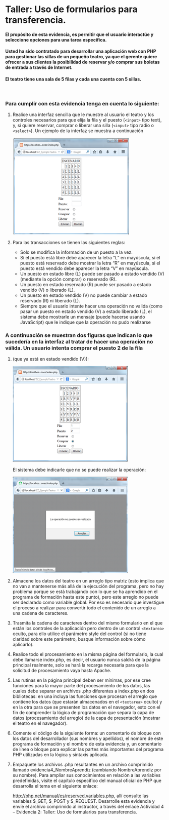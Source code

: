 # Taller: Uso de formularios para transferencia.

#### El propósito de esta evidencia, es permitir que el usuario interactúe y seleccione opciones para una tarea específica.
#### Usted ha sido contratado para desarrollar una aplicación web con PHP para gestionar las sillas de un pequeño teatro, ya que el gerente quiere ofrecer a sus clientes la posibilidad de reservar y/o comprar sus boletas de entrada a través de Internet.
#### El teatro tiene una sala de 5 filas y cada una cuenta con 5 sillas.

<br>

### **Para cumplir con esta evidencia tenga en cuenta lo siguiente:**
1. Realice una interfaz sencilla que le muestre al usuario el teatro y los controles necesarios para que elija la fila y el puesto (`<input>` tipo text), y, si quiere reservar, comprar o liberar una silla (`<input>` tipo radio o `<select>`). Un ejemplo de la interfaz se muestra a continuación

    ![](./assets/img/Figura-1.png)

2. Para las transacciones se tienen las siguientes reglas:
    - Solo se modifica la información de un puesto a la vez.
    - Si el puesto está libre debe aparecer la letra “L” en mayúscula, si el puesto está reservado debe mostrar la letra “R” en mayúscula, si el puesto está vendido debe aparecer la letra “V” en mayúscula.
    - Un puesto en estado libre (L) puede ser pasado a estado vendido (V) (mediante la opción comprar) o reservado (R).
    - Un puesto en estado reservado (R) puede ser pasado a estado vendido (V) o liberado (L).
    - Un puesto en estado vendido (V) no puede cambiar a estado reservado (R) ni liberado (L). 
    - Siempre que el usuario intente hacer una operación no valida (como pasar un puesto en estado vendido (V) a estado liberado (L), el sistema debe mostrarle un mensaje (puede hacerse usando JavaScript) que le indique que la operación no pudo realizarse

### A continuación se muestran dos figuras que indican lo que sucedería en la interfaz al tratar de hacer una operación no válida. Un usuario intenta comprar el puesto 2 de la fila
1. (que ya está en estado vendido (V)):

    ![](./assets/img/Figura-2.png)
    
    El sistema debe indicarle que no se puede realizar la operación:  

    ![](./assets/img/Figura-3.png)

2. Almacene los datos del teatro en un arreglo tipo matriz (esto implica que no van a mantenerse más allá de la ejecución del programa, pero no hay problema porque se está trabajando con lo que se ha aprendido en el programa de formación hasta este punto), pero este arreglo no puede ser declarado como variable global. Por eso es necesario que investigue el proceso a realizar para convertir todo el contenido de un arreglo a una cadena de caracteres.
3. Trasmita la cadena de caracteres dentro del mismo formulario en el que están los controles de la aplicación pero dentro de un control `<textarea>` oculto, para ello utilice el parámetro style del control (si no tiene claridad sobre este parámetro, busque información sobre cómo aplicarlo).
4. Realice todo el procesamiento en la misma página del formulario, la cual debe llamarse index.php, es decir, el usuario nunca saldrá de la página principal realmente, solo se hará la recarga necesaria para que la solicitud de procesamiento vaya hasta Apache.
5. Las rutinas en la página principal deben ser mínimas, por ese cree funciones para la mayor parte del procesamiento de los datos, las cuales debe separar en archivos .php diferentes a index.php en dos bibliotecas: en una incluya las funciones que procesan el arreglo que contiene los datos (que estarán almacenados en el `<textarea>` oculto) y en la otra para que se presenten los datos en el navegador, esto con el fin de comprender la lógica de programación que separa la capa de datos (procesamiento del arreglo) de la capa de presentación (mostrar el teatro en el navegador).
6. Comente el código de la siguiente forma: un comentario de bloque con los datos del desarrollador (sus nombres y apellidos), el nombre de este programa de formación y el nombre de esta evidencia y, un comentario de línea o bloque para explicar las partes más importantes del programa PHP utilizadas en la lógica y sintaxis aplicada.
7. Empaquete los archivos .php resultantes en un archivo comprimido llamado evidencia4_NombreAprendiz (cambiando NombreAprendiz por su nombre). Para ampliar sus conocimientos en relación a las variables predefinidas, visite el capítulo específico del manual oficial de PHP que desarrolla el tema en el siguiente enlace:

    http://php.net/manual/es/reserved.variables.php, allí consulte las variables $_GET, $_POST y $_REQUEST. Desarrolle esta evidencia y envíe el archivo comprimido al instructor, a través del enlace Actividad 4 – Evidencia 2: Taller: Uso de formularios para transferencia.